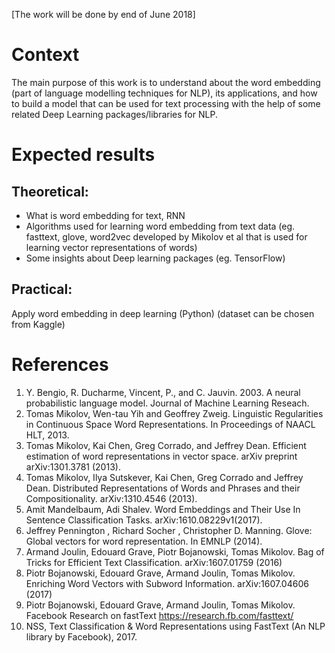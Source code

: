 [The work will be done by end of June 2018]

# Context 
The main purpose of this work is to understand about the word embedding (part of language modelling techniques for NLP), its applications, and how to build a model that can be used for text processing with the help of some related Deep Learning packages/libraries for NLP. 

# Expected results
## Theoretical:
* What is word embedding for text, RNN
* Algorithms used for learning word embedding from text data (eg. fasttext, glove,  word2vec developed by Mikolov et al that is used for learning vector representations of words)
* Some insights about Deep learning packages (eg. TensorFlow)
## Practical: 
Apply word embedding in deep learning (Python) (dataset can be chosen from Kaggle)

# References

1. Y. Bengio, R. Ducharme, Vincent, P., and C. Jauvin. 2003. A neural probabilistic language model. Journal of Machine Learning Reseach.
2. Tomas Mikolov, Wen-tau Yih and Geoffrey Zweig. Linguistic Regularities in Continuous Space Word Representations. In Proceedings of NAACL HLT, 2013.
3. Tomas Mikolov, Kai Chen, Greg Corrado, and Jeffrey Dean. Efficient estimation of word representations in vector space. arXiv preprint arXiv:1301.3781 (2013).
4. Tomas Mikolov, Ilya Sutskever, Kai Chen, Greg Corrado and Jeffrey Dean. Distributed Representations of Words and Phrases and their Compositionality. 	arXiv:1310.4546 (2013).
5. Amit Mandelbaum, Adi Shalev. Word Embeddings and Their Use In Sentence Classification Tasks. arXiv:1610.08229v1(2017).
6. Jeffrey Pennington , Richard Socher , Christopher D. Manning. Glove: Global vectors for word representation. In EMNLP (2014).
7. Armand Joulin, Edouard Grave, Piotr Bojanowski, Tomas Mikolov. Bag of Tricks for Efficient Text Classification. arXiv:1607.01759 (2016)
8. Piotr Bojanowski, Edouard Grave, Armand Joulin, Tomas Mikolov. Enriching Word Vectors with Subword Information. arXiv:1607.04606 (2017)
9. Piotr Bojanowski, Edouard Grave, Armand Joulin, Tomas Mikolov. Facebook Research on fastText https://research.fb.com/fasttext/
10. NSS, Text Classification & Word Representations using FastText (An NLP library by Facebook), 2017.

